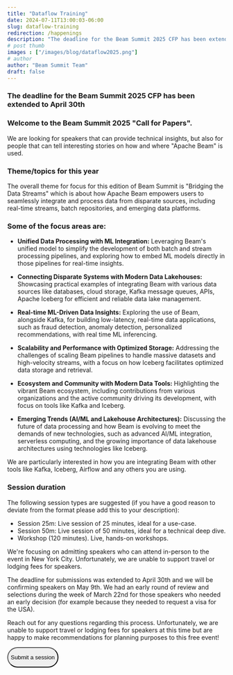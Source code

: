 ```yaml
---
title: "Dataflow Training"
date: 2024-07-11T13:00:03-06:00
slug: dataflow-training
redirection: /happenings
description: "The deadline for the Beam Summit 2025 CFP has been extended to April 30th."
# post thumb
images : ["/images/blog/dataflow2025.png"]
# author
author: "Beam Summit Team"
draft: false
---
```


### The deadline for the Beam Summit 2025 CFP has been extended to April 30th

### Welcome to the Beam Summit 2025 "Call for Papers".

We are looking for speakers that can provide technical insights, but also for people that can tell interesting stories on how and where "Apache Beam" is used.

### Theme/topics for this year

The overall theme for focus for this edition of Beam Summit is "Bridging the Data Streams" which is about how Apache Beam empowers users to seamlessly integrate and process data from disparate sources, including real-time streams, batch repositories, and emerging data platforms.

### Some of the focus areas are:

* **Unified Data Processing with ML Integration:** Leveraging Beam's unified model to simplify the development of both batch and stream processing pipelines, and exploring how to embed ML models directly in those pipelines for real-time insights.

* **Connecting Disparate Systems with Modern Data Lakehouses:** Showcasing practical examples of integrating Beam with various data sources like databases, cloud storage, Kafka message queues, APIs, Apache Iceberg for efficient and reliable data lake management.

* **Real-time ML-Driven Data Insights:** Exploring the use of Beam, alongside Kafka, for building low-latency, real-time data applications, such as fraud detection, anomaly detection, personalized recommendations, with real time ML inferencing.

* **Scalability and Performance with Optimized Storage:** Addressing the challenges of scaling Beam pipelines to handle massive datasets and high-velocity streams, with a focus on how Iceberg facilitates optimized data storage and retrieval.

* **Ecosystem and Community with Modern Data Tools:** Highlighting the vibrant Beam ecosystem, including contributions from various organizations and the active community driving its development, with focus on tools like Kafka and Iceberg.

* **Emerging Trends (AI/ML and Lakehouse Architectures):** Discussing the future of data processing and how Beam is evolving to meet the demands of new technologies, such as advanced AI/ML integration, serverless computing, and the growing importance of data lakehouse architectures using technologies like Iceberg.


We are particularly interested in how you are integrating Beam with other tools like Kafka, Iceberg, Airflow and any others you are using.

### Session duration

The following session types are suggested (if you have a good reason to deviate from the format please add this to your description):

* Session 25m: Live session of 25 minutes, ideal for a use-case.
* Session 50m: Live session of 50 minutes, ideal for a technical deep dive.
* Workshop (120 minutes). Live, hands-on workshops.

We're focusing on admitting speakers who can attend in-person to the event in New York City. Unfortunately, we are unable to support travel or lodging fees for speakers.

The deadline for submissions was extended to April 30th and we will be confirming speakers on May 9th. We had an early round of review and selections during the week of March 22nd for those speakers who needed an early decision (for example because they needed to request a visa for the USA).

Reach out for any questions regarding this process.  Unfortunately, we are unable to support travel or lodging fees for speakers at this time but are happy to make recommendations for planning purposes to this free event!


<a href="https://sessionize.com/beamsummit-2025" target="_blank">
<button type="button" class="btn btn-warning mx-auto d-block " style="border-radius: 40px;"><p class="cfp-button">Submit a session</p></button>
</a>
